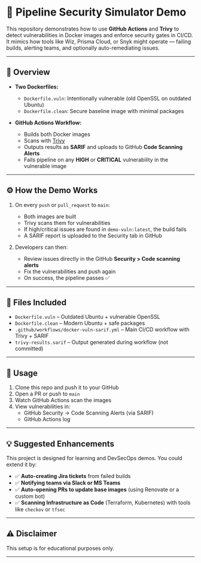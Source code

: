 # 🔐 Pipeline Security Simulator Demo

This repository demonstrates how to use **GitHub Actions** and **Trivy** to detect vulnerabilities in Docker images and enforce security gates in CI/CD. It mimics how tools like Wiz, Prisma Cloud, or Snyk might operate — failing builds, alerting teams, and optionally auto-remediating issues.

---

## 🚀 Overview

- **Two Dockerfiles:**
  - `Dockerfile.vuln`: Intentionally vulnerable (old OpenSSL on outdated Ubuntu)
  - `Dockerfile.clean`: Secure baseline image with minimal packages

- **GitHub Actions Workflow:**
  - Builds both Docker images
  - Scans with [Trivy](https://github.com/aquasecurity/trivy)
  - Outputs results as **SARIF** and uploads to GitHub **Code Scanning Alerts**
  - Fails pipeline on any **HIGH** or **CRITICAL** vulnerability in the vulnerable image

---

## ⚙️ How the Demo Works

1. On every `push` or `pull_request` to `main`:
   - Both images are built
   - Trivy scans them for vulnerabilities
   - If high/critical issues are found in `demo-vuln:latest`, the build fails
   - A SARIF report is uploaded to the Security tab in GitHub

2. Developers can then:
   - Review issues directly in the GitHub **Security > Code scanning alerts**
   - Fix the vulnerabilities and push again
   - On success, the pipeline passes ✅

---

## 📂 Files Included

- `Dockerfile.vuln` – Outdated Ubuntu + vulnerable OpenSSL
- `Dockerfile.clean` – Modern Ubuntu + safe packages
- `.github/workflows/docker-vuln-sarif.yml` – Main CI/CD workflow with Trivy + SARIF
- `trivy-results.sarif` – Output generated during workflow (not committed)

---

## 🧪 Usage

1. Clone this repo and push it to your GitHub
2. Open a PR or push to `main`
3. Watch GitHub Actions scan the images
4. View vulnerabilities in:
   - GitHub Security → Code Scanning Alerts (via SARIF)
   - GitHub Actions log

---

## 💡 Suggested Enhancements

This project is designed for learning and DevSecOps demos. You could extend it by:

- ✅ **Auto-creating Jira tickets** from failed builds
- ✅ **Notifying teams via Slack or MS Teams**
- ✅ **Auto-opening PRs to update base images** (using Renovate or a custom bot)
- ✅ **Scanning Infrastructure as Code** (Terraform, Kubernetes) with tools like `checkov` or `tfsec`

---

## ⚠️ Disclaimer

This setup is for educational purposes only.

---
